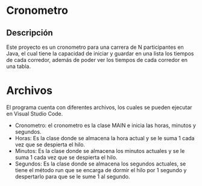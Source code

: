 # Cronometro 

## Descripción

Este proyecto es un cronometro para una carrera de N participantes en Java, el cual tiene la capacidad de iniciar y guardar en una lista los tiempos de cada corredor, además de poder ver los tiempos de cada corredor en una tabla.


# Archivos
El programa cuenta con diferentes archivos, los cuales se pueden ejecutar en Visual Studio Code.

 - Cronometro: el cronometro es la clase MAIN e inicia las horas, minutos y segundos.
 - Horas: Es la clase donde se almacena la hora actual y se le suma 1 cada vez que se despierta el hilo.
 - Minutos: Es la clase donde se almacena los minutos actuales y se le suma 1 cada vez que se despierta el hilo.
 - Segundos: Es la clase donde se almacena los segundos actuales, se tiene el método run que se encarga de dormir el hilo por 1 segundo y despertarlo para que se le sume 1 al segundo.
    
